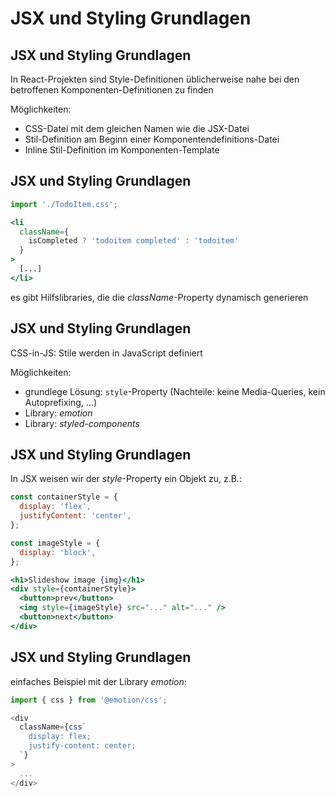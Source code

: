 # JSX und Styling Grundlagen

## JSX und Styling Grundlagen

In React-Projekten sind Style-Definitionen üblicherweise nahe bei den betroffenen Komponenten-Definitionen zu finden

Möglichkeiten:

- CSS-Datei mit dem gleichen Namen wie die JSX-Datei
- Stil-Definition am Beginn einer Komponentendefinitions-Datei
- Inline Stil-Definition im Komponenten-Template

## JSX und Styling Grundlagen

```js
import './TodoItem.css';
```

```jsx
<li
  className={
    isCompleted ? 'todoitem completed' : 'todoitem'
  }
>
  [...]
</li>
```

es gibt Hilfslibraries, die die _className_-Property dynamisch generieren

## JSX und Styling Grundlagen

CSS-in-JS: Stile werden in JavaScript definiert

Möglichkeiten:

- grundlege Lösung: `style`-Property (Nachteile: keine Media-Queries, kein Autoprefixing, ...)
- Library: _emotion_
- Library: _styled-components_

## JSX und Styling Grundlagen

In JSX weisen wir der _style_-Property ein Objekt zu, z.B.:

```jsx
const containerStyle = {
  display: 'flex',
  justifyContent: 'center',
};

const imageStyle = {
  display: 'block',
};
```

```jsx
<h1>Slideshow image {img}</h1>
<div style={containerStyle}>
  <button>prev</button>
  <img style={imageStyle} src="..." alt="..." />
  <button>next</button>
</div>
```

## JSX und Styling Grundlagen

einfaches Beispiel mit der Library _emotion_:

```js
import { css } from '@emotion/css';
```

```js
<div
  className={css`
    display: flex;
    justify-content: center;
  `}
>
  ...
</div>
```
